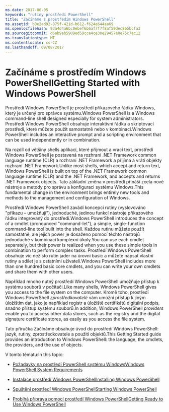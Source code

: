 ```yaml
---
ms.date: 2017-06-05
keywords: "rutiny prostředí PowerShell"
title: "Začínáme s prostředím Windows PowerShell"
ms.assetid: b0e2ad92-875f-421d-b612-f624e644aa69
ms.openlocfilehash: 93a4d4a6bc0ebef6b6af7f7f8af59dec865bcfa3
ms.sourcegitcommit: d6ab9ab5909ed59cce4ce30e29457e0e75c7ac12
ms.translationtype: MT
ms.contentlocale: cs-CZ
ms.lasthandoff: 09/08/2017
---
```

# <a name="getting-started-with-windows-powershell"></a><span data-ttu-id="7748c-103">Začínáme s prostředím Windows PowerShell</span><span class="sxs-lookup"><span data-stu-id="7748c-103">Getting Started with Windows PowerShell</span></span>
<span data-ttu-id="7748c-104">Prostředí Windows PowerShell je prostředí příkazového řádku Windows, který je určený pro správce systému.</span><span class="sxs-lookup"><span data-stu-id="7748c-104">Windows PowerShell is a Windows command-line shell designed especially for system administrators.</span></span> <span data-ttu-id="7748c-105">Prostředí Windows PowerShell obsahuje interaktivní řádku a skriptovací prostředí, které můžete použít samostatně nebo v kombinaci.</span><span class="sxs-lookup"><span data-stu-id="7748c-105">Windows PowerShell includes an interactive prompt and a scripting environment that can be used independently or in combination.</span></span>

<span data-ttu-id="7748c-106">Na rozdíl od většiny shells aplikací, které přijmout a vrací text, prostředí Windows PowerShell je postavená na rozhraní .NET Framework common language runtime (CLR) a rozhraní .NET Framework a přijímá a vrátí objekty rozhraní .NET Framework.</span><span class="sxs-lookup"><span data-stu-id="7748c-106">Unlike most shells, which accept and return text, Windows PowerShell is built on top of the .NET Framework common language runtime (CLR) and the .NET Framework, and accepts and returns .NET Framework objects.</span></span> <span data-ttu-id="7748c-107">Tato základní změna v prostředí přináší zcela nové nástroje a metody pro správu a konfiguraci systému Windows.</span><span class="sxs-lookup"><span data-stu-id="7748c-107">This fundamental change in the environment brings entirely new tools and methods to the management and configuration of Windows.</span></span>

<span data-ttu-id="7748c-108">Prostředí Windows PowerShell zavádí koncepci rutiny (vyslovováno "příkazu – umožňují"), jednoduché, jedinou funkcí nástroje příkazového řádku integrovaný do prostředí.</span><span class="sxs-lookup"><span data-stu-id="7748c-108">Windows PowerShell introduces the concept of a cmdlet (pronounced "command-let"), a simple, single-function command-line tool built into the shell.</span></span> <span data-ttu-id="7748c-109">Každou rutinu můžete použít samostatně, ale jejich power je dosaženo pomocí těchto nástrojů jednoduché v kombinaci komplexní úkoly.</span><span class="sxs-lookup"><span data-stu-id="7748c-109">You can use each cmdlet separately, but their power is realized when you use these simple tools in combination to perform complex tasks.</span></span> <span data-ttu-id="7748c-110">Prostředí Windows PowerShell obsahuje víc než sto rutin jader na úrovni basic a můžete napsat vlastní rutiny a sdílet je s ostatními uživateli.</span><span class="sxs-lookup"><span data-stu-id="7748c-110">Windows PowerShell includes more than one hundred basic core cmdlets, and you can write your own cmdlets and share them with other users.</span></span>

<span data-ttu-id="7748c-111">Například mnoho nutný prostředí Windows PowerShell umožňuje přístup k systému souborů v počítači.</span><span class="sxs-lookup"><span data-stu-id="7748c-111">Like many shells, Windows PowerShell gives you access to the file system on the computer.</span></span> <span data-ttu-id="7748c-112">Kromě toho, prostředí Windows PowerShell *zprostředkovatelé* vám umožní přístup k jiným úložištím dat, jako je například registr a úložiště certifikátů digitální podpis, snadno přístup systému souborů.</span><span class="sxs-lookup"><span data-stu-id="7748c-112">In addition, Windows PowerShell *providers* enable you to access other data stores, such as the registry and the digital signature certificate stores, as easily as you access the file system.</span></span>

<span data-ttu-id="7748c-113">Tato příručka Začínáme obsahuje úvod do prostředí Windows PowerShell: jazyk, rutiny, zprostředkovatele a použití objektů.</span><span class="sxs-lookup"><span data-stu-id="7748c-113">This Getting Started guide provides an introduction to Windows PowerShell: the language, the cmdlets, the providers, and the use of objects.</span></span>

<span data-ttu-id="7748c-114">V tomto tématu:</span><span class="sxs-lookup"><span data-stu-id="7748c-114">In this topic:</span></span>

- [<span data-ttu-id="7748c-115">Požadavky na prostředí PowerShell systému Windows</span><span class="sxs-lookup"><span data-stu-id="7748c-115">Windows PowerShell System Requirements</span></span>](../setup/Windows-PowerShell-System-Requirements.md)

- [<span data-ttu-id="7748c-116">Instalace prostředí Windows PowerShell</span><span class="sxs-lookup"><span data-stu-id="7748c-116">Installing Windows PowerShell</span></span>](../setup/Installing-Windows-PowerShell.md)

- [<span data-ttu-id="7748c-117">Spuštění prostředí Windows PowerShell</span><span class="sxs-lookup"><span data-stu-id="7748c-117">Starting Windows PowerShell</span></span>](../setup/Starting-Windows-PowerShell.md)

- [<span data-ttu-id="7748c-118">Probíhá příprava pomocí prostředí Windows PowerShell</span><span class="sxs-lookup"><span data-stu-id="7748c-118">Getting Ready to Use Windows PowerShell</span></span>](Getting-Ready-to-Use-Windows-PowerShell.md)

